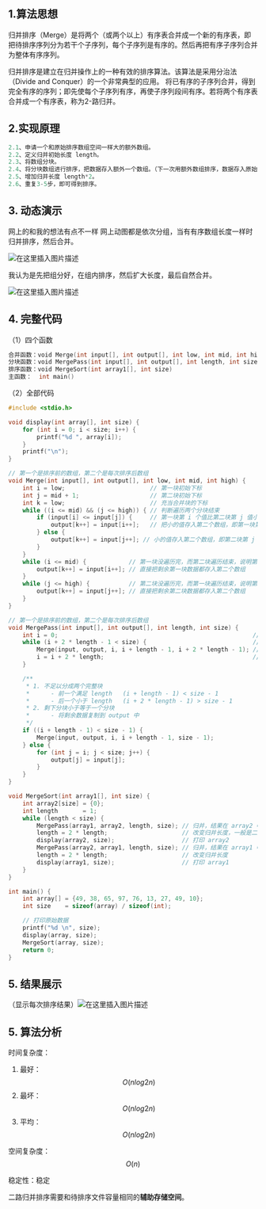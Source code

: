 ## 1.算法思想

归并排序（Merge）是将两个（或两个以上）有序表合并成一个新的有序表，即把待排序序列分为若干个子序列，每个子序列是有序的。然后再把有序子序列合并为整体有序序列。

归并排序是建立在归并操作上的一种有效的排序算法。该算法是采用分治法（Divide and Conquer）的一个非常典型的应用。 将已有序的子序列合并，得到完全有序的序列；即先使每个子序列有序，再使子序列段间有序。若将两个有序表合并成一个有序表，称为2-路归并。

## 2.实现原理

```c
2.1、申请一个和原始排序数组空间一样大的额外数组。
2.2、定义归并初始长度 length。
2.3、将数组分块。
2.4、将分块数组进行排序，把数据存入额外一个数组。（下一次用额外数组排序，数据存入原始数组，轮流存储）
2.5、增加归并长度 length*2。
2.6、重复3-5步，即可得到排序。
```

## 3. 动态演示

网上的和我的想法有点不一样
网上动图都是依次分组，当有有序数组长度一样时归并排序，然后合并。

![在这里插入图片描述](归并排序.assets/a2e0e479d02efe0b316ae0799eb0545b.gif)

我认为是先把组分好，在组内排序，然后扩大长度，最后自然合并。

![在这里插入图片描述](归并排序.assets/20190612175245212.jpg)

## 4. 完整代码

（1）四个函数

```c
合并函数：void Merge(int input[], int output[], int low, int mid, int high)
分块函数：void MergePass(int input[], int output[], int length, int size)
排序函数：void MergeSort(int array1[], int size)
主函数：  int main()
```

（2）全部代码

```c
#include <stdio.h>

void display(int array[], int size) {
    for (int i = 0; i < size; i++) {
        printf("%d ", array[i]);
    }
    printf("\n");
}

// 第一个是排序前的数组，第二个是每次排序后数组
void Merge(int input[], int output[], int low, int mid, int high) {
    int i = low;                        // 第一块初始下标
    int j = mid + 1;                    // 第二块初始下标
    int k = low;                        // 充当合并块的下标
    while ((i <= mid) && (j <= high)) { // 判断遍历两个分块结束
        if (input[i] <= input[j]) {     // 第一块第 i 个值比第二块第 j 值小
            output[k++] = input[i++];   // 把小的值存入第二个数组，即第一块第 i 个值
        } else {
            output[k++] = input[j++]; // 小的值存入第二个数组，即第二块第 j 个值
        }
    }
    while (i <= mid) {            // 第一块没遍历完，而第二块遍历结束，说明第一块剩余值都大于第二块
        output[k++] = input[i++]; // 直接把剩余第一块数据都存入第二个数组
    }
    while (j <= high) {           // 第二块没遍历完，而第一块遍历结束，说明第二块剩余值都大于第一块
        output[k++] = input[j++]; // 直接把剩余第二块数据都存入第二个数组
    }
}

// 第一个是排序前的数组，第二个是每次排序后数组
void MergePass(int input[], int output[], int length, int size) {
    int i = 0;                                                       // i 指向第一个分块归并的起始点
    while (i + 2 * length - 1 < size) {                              // 分块
        Merge(input, output, i, i + length - 1, i + 2 * length - 1); // 归并分块排序
        i = i + 2 * length;                                          // 归并间隔，指向下一个分块的起始点
    }

    /**
     * 1. 不足以分成两个完整块
     *      - 前一个满足 length   (i + length - 1) < size - 1       
     *      - 后一个小于 length   (i + 2 * length - 1) > size - 1   
     * 2. 剩下分块小于等于一个分块
     *      - 将剩余数据复制到 output 中
     */
    if ((i + length - 1) < size - 1) {
        Merge(input, output, i, i + length - 1, size - 1);
    } else {
        for (int j = i; j < size; j++) {
            output[j] = input[j];
        }
    }
}

void MergeSort(int array1[], int size) {
    int array2[size] = {0};
    int length       = 1;
    while (length < size) {
        MergePass(array1, array2, length, size); // 归并，结果在 array2 中
        length = 2 * length;                     // 改变归并长度，一般是二路归并
        display(array2, size);                   // 打印 array2
        MergePass(array2, array1, length, size); // 归并，结果在 array1 中
        length = 2 * length;                     // 改变归并长度
        display(array1, size);                   // 打印 array1
    }
}

int main() {
    int array[] = {49, 38, 65, 97, 76, 13, 27, 49, 10};
    int size    = sizeof(array) / sizeof(int);

    // 打印原始数据
    printf("%d \n", size);
    display(array, size);
    MergeSort(array, size);
    return 0;
}
```

## 5. 结果展示

（显示每次排序结果）![在这里插入图片描述](归并排序.assets/20190612175552130.png)

## 5. 算法分析

时间复杂度：

1. 最好：$$O(n log2 n)$$
2. 最坏：$$O(n log2 n)$$
3. 平均：$$O(n log2 n)$$

空间复杂度：$$O(n)$$

稳定性：稳定

二路归并排序需要和待排序文件容量相同的**辅助存储空间**。


